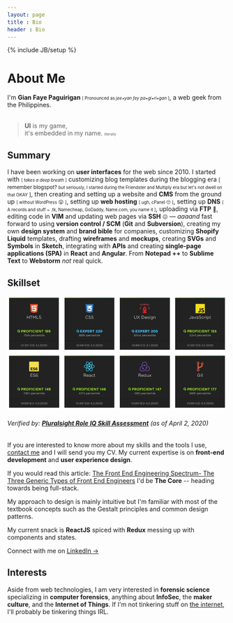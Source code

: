 ```yaml
---
layout: page
title : Bio
header : Bio
---
```

{% include JB/setup %}

# About Me

I'm **Gian Faye Paguirigan**<small> <small> [ Pronounced as *jee&bull;yan fey pa&bull;gi&bull;ri&bull;gan* ]</small></small>, a web geek from the Philippines.
<br><br>

>**UI** is my game, <br>it's embedded in my name. <small><small><small>literally</small></small></small>

## Summary

I have been working on **user interfaces** for the web since 2010. I started with <small><small>[ *takes a deep breath* ]</small></small> customizing blog templates during the blogging era <small>[ remember blogspot? <small>but seriously, I started during the Friendster and Multiply era but let's not dwell on that OKAY</small> ]</small>, then creating and setting up a website and <strong>CMS</strong> from the ground up <small><small>[ without WordPress</small> &#x1F62E; <small>]</small></small>, setting up <strong>web hosting</strong> <small><small>[ ugh, cPanel</small> &#x1F644; <small>]</small></small>, setting up <strong>DNS</strong> <small><small>[ A records and stuff ~ .tk, Namecheap, GoDaddy, Name.com, you name it ]</small></small>, uploading via <strong>FTP</strong> <small> &#x1F62C;</small>, editing code in <strong>VIM</strong> and updating web pages via <strong>SSH</strong> <small>&#x1F616;</small> &mdash; *aaaand* fast forward to using <strong>version control / SCM</strong> (<strong>Git</strong> and <strong>Subversion</strong>), creating my own <strong>design system</strong> and <strong>brand bible</strong> for companies, customizing <strong>Shopify Liquid</strong> templates, drafting <strong>wireframes</strong> and <strong>mockups</strong>, creating <strong>SVGs</strong> and <strong>Symbols</strong> in <strong>Sketch</strong>, integrating with <strong>APIs</strong> and creating <strong>single-page applications (SPA)</strong> in <strong>React</strong> and <strong>Angular</strong>. From <strong>Notepad ++</strong> to <strong>Sublime Text</strong> to <strong>Webstorm</strong> *not* real quick. 

## Skillset

![2020 Featured Skillset](/assets/images/bio/gfp-skillset-2020-04.jpg) 
###### Verified by: **[Pluralsight Role IQ Skill Assessment](https://app.pluralsight.com/profile/gianfaye)** (as of April 2, 2020)

If you are interested to know more about my skills and the tools I use, [contact me](mailto:contact@gianfaye.com) and I will send you my CV. My current expertise is on **front-end development** and **user experience design**. 

If you would read this article: [The Front End Engineering Spectrum- The Three Generic Types of Front End Engineers](http://htmlcssjavascript.com/web/the-front-end-engineering-spectrum-the-three-generic-types-of-front-end-engineers/) I'd be <strong>The Core</strong> -- heading towards being full-stack. 

My approach to design is mainly intuitive but I'm familiar with most of the textbook concepts such as the Gestalt principles and common design patterns.

My current snack is <strong>ReactJS</strong> spiced with <strong>Redux</strong> messing up with components and states.

Connect with me on <a href="https://ph.linkedin.com/in/gianfaye" target="_blank">LinkedIn &rarr;</a>

## Interests

Aside from web technologies, I am very interested in **forensic science** specializing in **computer forensics**, anything about **InfoSec**, the **maker culture**, and the **Internet of Things**. If I'm not tinkering stuff on [the internet](https://www.youtube.com/watch?v=iDbyYGrswtg), I'll probably be tinkering things IRL. 

